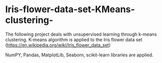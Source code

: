 # Iris-flower-data-set-KMeans-clustering-

The following project deals with unsupervised learning through k-means clustering. K-means algorithm is applied to the Iris flower data set (https://en.wikipedia.org/wiki/Iris_flower_data_set) 

NumPY, Pandas, MatplotLib, Seaborn, scikit-learn libraries are applied.
